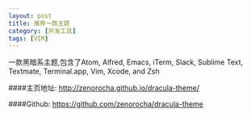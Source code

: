 ```yaml
---
layout: post
title: 推荐一款主题
category: [开发工具]
tags: [VIM]
---
```


一款黑暗系主题,包含了Atom, Alfred, Emacs, iTerm, Slack, Sublime Text, Textmate, Terminal.app, Vim, Xcode, and Zsh

####主页地址: <http://zenorocha.github.io/dracula-theme/>

####Github: <https://github.com/zenorocha/dracula-theme>